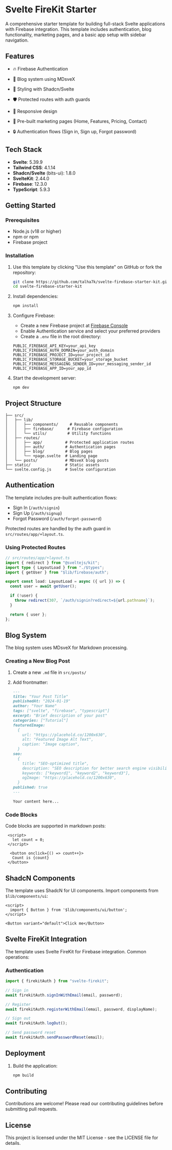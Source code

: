 # Svelte FireKit Starter

A comprehensive starter template for building full-stack Svelte applications with Firebase integration. This template includes authentication, blog functionality, marketing pages, and a basic app setup with sidebar navigation.

## Features

- 🔥 Firebase Authentication
- 📝 Blog system using MDsveX

- 🎨 Styling with Shadcn/Svelte
- 🛡️ Protected routes with auth guards
- 📱 Responsive design
- 📄 Pre-built marketing pages (Home, Features, Pricing, Contact)
- 🔒 Authentication flows (Sign in, Sign up, Forgot password)

## Tech Stack

- **Svelte**: 5.39.9
- **Tailwind CSS**: 4.1.14
- **Shadcn/Svelte** (bits-ui): 1.8.0
- **SvelteKit**: 2.44.0
- **Firebase**: 12.3.0
- **TypeScript**: 5.9.3

## Getting Started

### Prerequisites

- Node.js (v18 or higher)
- npm or npm
- Firebase project

### Installation

1. Use this template by clicking "Use this template" on GitHub or fork the repository:

   ```bash
   git clone https://github.com/talha7k/svelte-firebase-starter-kit.git
   cd svelte-firebase-starter-kit
   ```

2. Install dependencies:

   ```bash
   npm install
   ```

3. Configure Firebase:
   - Create a new Firebase project at [Firebase Console](https://console.firebase.google.com)
   - Enable Authentication service and select your preferred providers
   - Create a `.env` file in the root directory:

   ```env
   PUBLIC_FIREBASE_API_KEY=your_api_key
   PUBLIC_FIREBASE_AUTH_DOMAIN=your_auth_domain
   PUBLIC_FIREBASE_PROJECT_ID=your_project_id
   PUBLIC_FIREBASE_STORAGE_BUCKET=your_storage_bucket
   PUBLIC_FIREBASE_MESSAGING_SENDER_ID=your_messaging_sender_id
   PUBLIC_FIREBASE_APP_ID=your_app_id
   ```

4. Start the development server:
   ```bash
   npm dev
   ```

## Project Structure

```
├── src/
│   ├── lib/
│   │   ├── components/     # Reusable components
│   │   ├── firebase/      # Firebase configuration
│   │   └── utils/         # Utility functions
│   ├── routes/
│   │   ├── app/          # Protected application routes
│   │   ├── auth/         # Authentication pages
│   │   ├── blog/         # Blog pages
│   │   └── +page.svelte  # Landing page
│   └── posts/            # MDsveX blog posts
├── static/               # Static assets
└── svelte.config.js      # Svelte configuration
```

## Authentication

The template includes pre-built authentication flows:

- Sign In (`/auth/signin`)
- Sign Up (`/auth/signup`)
- Forgot Password (`/auth/forgot-password`)

Protected routes are handled by the auth guard in `src/routes/app/+layout.ts`.

### Using Protected Routes

```typescript
// src/routes/app/+layout.ts
import { redirect } from "@sveltejs/kit";
import type { LayoutLoad } from "./$types";
import { getUser } from "$lib/firebase/auth";

export const load: LayoutLoad = async ({ url }) => {
  const user = await getUser();

  if (!user) {
    throw redirect(307, `/auth/signin?redirect=${url.pathname}`);
  }

  return { user };
};
```

## Blog System

The blog system uses MDsveX for Markdown processing.

### Creating a New Blog Post

1. Create a new `.md` file in `src/posts/`
2. Add frontmatter:

   ```markdown
   ---
   title: "Your Post Title"
   publishedAt: "2024-01-19"
   author: "Your Name"
   tags: ["svelte", "firebase", "typescript"]
   excerpt: "Brief description of your post"
   categories: ["Tutorial"]
   featuredImage:
     {
       url: "https://placehold.co/1200x630",
       alt: "Featured Image Alt Text",
       caption: "Image caption",
     }
   seo:
     {
       title: "SEO-optimized title",
       description: "SEO description for better search engine visibility",
       keywords: ["keyword1", "keyword2", "keyword3"],
       ogImage: "https://placehold.co/1200x630",
     }
   published: true
   ---

   Your content here...
   ```

### Code Blocks

Code blocks are supported in markdown posts:

```svelte
 <script>
   let count = 0;
 </script>

  <button onclick={() => count++}>
   Count is {count}
 </button>
```

## ShadcN Components

The template uses ShadcN for UI components. Import components from `$lib/components/ui`:

```svelte
<script>
  import { Button } from '$lib/components/ui/button';
</script>

<Button variant="default">Click me</Button>
```

## Svelte FireKit Integration

The template uses Svelte FireKit for Firebase integration. Common operations:

### Authentication

```typescript
import { firekitAuth } from "svelte-firekit";

// Sign in
await firekitAuth.signInWithEmail(email, password);

// Register
await firekitAuth.registerWithEmail(email, password, displayName);

// Sign out
await firekitAuth.logOut();

// Send password reset
await firekitAuth.sendPasswordReset(email);
```

## Deployment

1. Build the application:
   ```bash
   npm build
   ```

## Contributing

Contributions are welcome! Please read our contributing guidelines before submitting pull requests.

## License

This project is licensed under the MIT License - see the LICENSE file for details.
